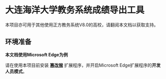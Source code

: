 # 大连海洋大学教务系统成绩导出工具
本项目亦可用于其他使用正方教务系统V8.0的高校，请翻阅本文档以获取支持。
## 环境准备
__本文档使用Microsoft Edge为例__

请在使用本项目前安装 [__篡改猴__](https://microsoftedge.microsoft.com/addons/detail/%E7%AF%A1%E6%94%B9%E7%8C%B4/iikmkjmpaadaobahmlepeloendndfphd?hl=zh-CN) 扩展程序，并开启Microsoft Edge扩展程序的**开发人员模式**。
